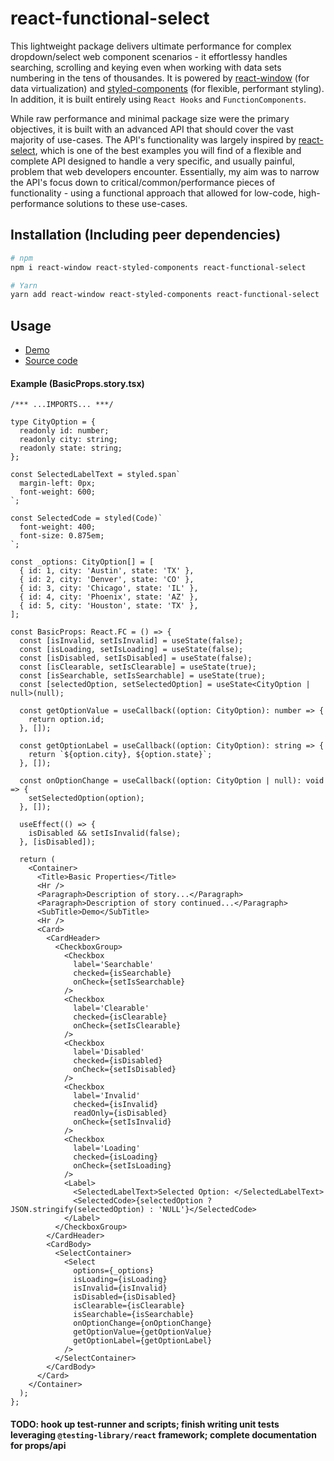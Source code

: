 # react-functional-select

This lightweight package delivers ultimate performance for complex dropdown/select web component scenarios - it effortlessy handles searching, scrolling and keying even when working with data sets numbering in the tens of thousandes. It is powered by [react-window](https://github.com/bvaughn/react-window) (for data virtualization) and [styled-components](https://www.styled-components.com/) (for flexible, performant styling). In addition, it is built entirely using `React Hooks` and `FunctionComponents`.

While raw performance and minimal package size were the primary objectives, it is built with an advanced API that should cover the vast majority of use-cases. The API's functionality was largely inspired by [react-select](https://github.com/JedWatson/react-select), which is one of the best examples you will find of a flexible and complete API designed to handle a very specific, and usually painful, problem that web developers encounter. Essentially, my aim was to narrow the API's focus down to critical/common/performance pieces of functionality - using a functional approach that allowed for low-code, high-performance solutions to these use-cases.

## Installation (Including peer dependencies)

```bash
# npm
npm i react-window react-styled-components react-functional-select

# Yarn
yarn add react-window react-styled-components react-functional-select
```

## Usage

- [Demo](https://based-ghost.github.io/react-functional-select/index.html?path=/story/react-functional-select--basic)
- [Source code](./src/__stories__)

#### Example (BasicProps.story.tsx)

```JSX
/*** ...IMPORTS... ***/

type CityOption = {
  readonly id: number;
  readonly city: string;
  readonly state: string;
};

const SelectedLabelText = styled.span`
  margin-left: 0px;
  font-weight: 600;
`;

const SelectedCode = styled(Code)`
  font-weight: 400;
  font-size: 0.875em;
`;

const _options: CityOption[] = [
  { id: 1, city: 'Austin', state: 'TX' },
  { id: 2, city: 'Denver', state: 'CO' },
  { id: 3, city: 'Chicago', state: 'IL' },
  { id: 4, city: 'Phoenix', state: 'AZ' },
  { id: 5, city: 'Houston', state: 'TX' },
];

const BasicProps: React.FC = () => {
  const [isInvalid, setIsInvalid] = useState(false);
  const [isLoading, setIsLoading] = useState(false);
  const [isDisabled, setIsDisabled] = useState(false);
  const [isClearable, setIsClearable] = useState(true);
  const [isSearchable, setIsSearchable] = useState(true);
  const [selectedOption, setSelectedOption] = useState<CityOption | null>(null);

  const getOptionValue = useCallback((option: CityOption): number => {
    return option.id;
  }, []);

  const getOptionLabel = useCallback((option: CityOption): string => {
    return `${option.city}, ${option.state}`;
  }, []);
  
  const onOptionChange = useCallback((option: CityOption | null): void => {
    setSelectedOption(option);
  }, []);

  useEffect(() => {
    isDisabled && setIsInvalid(false);
  }, [isDisabled]);

  return (
    <Container>
      <Title>Basic Properties</Title>
      <Hr />
      <Paragraph>Description of story...</Paragraph>
      <Paragraph>Description of story continued...</Paragraph>
      <SubTitle>Demo</SubTitle>
      <Hr />
      <Card>
        <CardHeader>
          <CheckboxGroup>
            <Checkbox
              label='Searchable'
              checked={isSearchable}
              onCheck={setIsSearchable}
            />
            <Checkbox
              label='Clearable'
              checked={isClearable}
              onCheck={setIsClearable}
            />
            <Checkbox
              label='Disabled'
              checked={isDisabled}
              onCheck={setIsDisabled}
            />
            <Checkbox
              label='Invalid'
              checked={isInvalid}
              readOnly={isDisabled}
              onCheck={setIsInvalid}
            />
            <Checkbox
              label='Loading'
              checked={isLoading}
              onCheck={setIsLoading}
            />
            <Label>
              <SelectedLabelText>Selected Option: </SelectedLabelText>
              <SelectedCode>{selectedOption ? JSON.stringify(selectedOption) : 'NULL'}</SelectedCode>
            </Label>
          </CheckboxGroup>
        </CardHeader>
        <CardBody>
          <SelectContainer>
            <Select
              options={_options}
              isLoading={isLoading}
              isInvalid={isInvalid}
              isDisabled={isDisabled}
              isClearable={isClearable}
              isSearchable={isSearchable}
              onOptionChange={onOptionChange}
              getOptionValue={getOptionValue}
              getOptionLabel={getOptionLabel}
            />
          </SelectContainer>
        </CardBody>
      </Card>
    </Container>
  );
};
```

#### TODO: hook up test-runner and scripts; finish writing unit tests leveraging `@testing-library/react` framework; complete documentation for props/api
